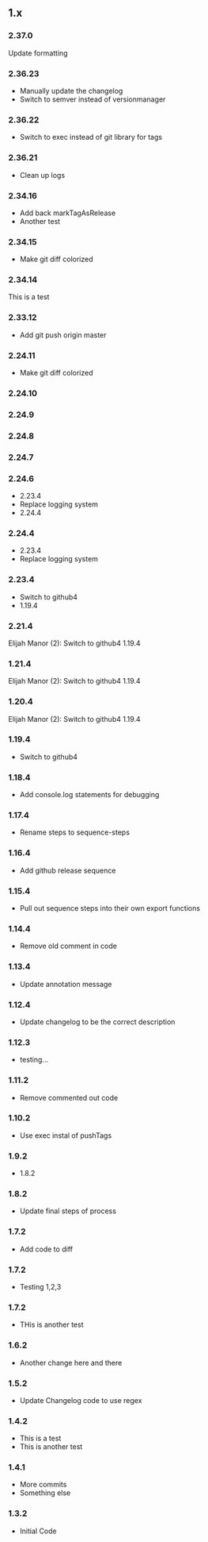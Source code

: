 ## 1.x

### 2.37.0

Update formatting

### 2.36.23

* Manually update the changelog
* Switch to semver instead of versionmanager

### 2.36.22

* Switch to exec instead of git library for tags

### 2.36.21

* Clean up logs

### 2.34.16

* Add back markTagAsRelease
* Another test

### 2.34.15

* Make git diff colorized

### 2.34.14

This is a test

### 2.33.12

* Add git push origin master

### 2.24.11

* Make git diff colorized

### 2.24.10


### 2.24.9


### 2.24.8


### 2.24.7


### 2.24.6

* 2.23.4
* Replace logging system
* 2.24.4

### 2.24.4

* 2.23.4
* Replace logging system

### 2.23.4

* Switch to github4
* 1.19.4

### 2.21.4

Elijah Manor (2):
      Switch to github4
      1.19.4


### 1.21.4

Elijah Manor (2):
      Switch to github4
      1.19.4


### 1.20.4

Elijah Manor (2):
      Switch to github4
      1.19.4


### 1.19.4

* Switch to github4

### 1.18.4

* Add console.log statements for debugging

### 1.17.4

* Rename steps to sequence-steps

### 1.16.4

* Add github release sequence

### 1.15.4

* Pull out sequence steps into their own export functions

### 1.14.4

* Remove old comment in code

### 1.13.4

* Update annotation message

### 1.12.4

* Update changelog to be the correct description

### 1.12.3

* testing...

### 1.11.2

* Remove commented out code

### 1.10.2

* Use exec instal of pushTags

### 1.9.2

* 1.8.2

### 1.8.2

* Update final steps of process

### 1.7.2

* Add code to diff

### 1.7.2

* Testing 1,2,3

### 1.7.2

* THis is another test

### 1.6.2

* Another change here and there

### 1.5.2

* Update Changelog code to use regex

### 1.4.2

* This is a test
* This is another test

### 1.4.1

* More commits
* Something else

### 1.3.2

* Initial Code
